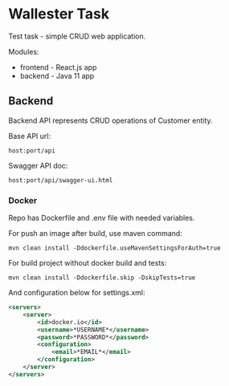 # Wallester Task

Test task - simple CRUD web application.

Modules:
 - frontend - React.js app
 - backend - Java 11 app

## Backend

Backend API represents CRUD operations of Customer entity.

Base API url: 
    
    host:port/api

Swagger API doc: 

    host:port/api/swagger-ui.html

### Docker

Repo has Dockerfile and .env file with needed variables.

For push an image after build, use maven command:

    mvn clean install -Ddockerfile.useMavenSettingsForAuth=true

For build project without docker build and tests:

    mvn clean install -Ddockerfile.skip -DskipTests=true

And configuration below for settings.xml:

```xml
<servers>
    <server>
        <id>docker.io</id>
        <username>*USERNAME*</username>
        <password>*PASSWORD*</password>
        <configuration>
            <email>*EMAIL*</email>
        </configuration>
    </server>
</servers>
```